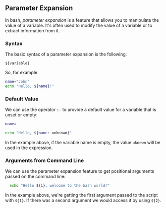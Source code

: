 ## Parameter Expansion

In bash, *parameter expansion* is a feature that allows you to manipulate the value of a variable. It's often used to modify the value of a variable or to extract information from it.

### Syntax

The basic syntax of a parameter expansion is the following:

```
${variable}
```

So, for example:

```sh
name="John"
echo "Hello, ${name}!"
```

### Default Value

We can use the operator `:-` to provide a default value for a variable that is unset or empty:

```sh
name=

echo "Hello, ${name:-unknown}"
```

In the example above, if the variable name is empty, the value `uknown` will be used in the expression.

### Arguments from Command Line

We can use the parameter expansion feature to get positional arguments passed on the command line:

```sh
  echo "Hello ${1}, welcome to the bash world!"
```

In the example above, we're getting the first argument passed to the script with `${1}`. If there was a second argument we would access it by using `${2}`.